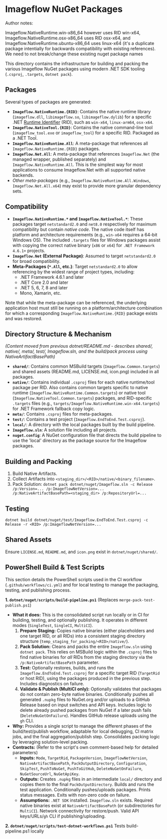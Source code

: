 # Imageflow NuGet Packages

Author notes:

Imageflow.NativeRuntime.win-x86_64 however uses RID win-x64, Imageflow.NativeRuntime.osx-x86_64 uses RID osx-x64, and Imageflow.NativeRuntime.ubuntu-x86_64 uses linux-x64 (it's a duplicate package intentially for backwards compatibility with existing references). We need to not break/change these existing nuget package names

This directory contains the infrastructure for building and packing the various Imageflow NuGet packages using modern .NET SDK tooling (`.csproj`, `.targets`, `dotnet pack`).

## Packages

Several types of packages are generated:

*   **`Imageflow.NativeRuntime.{RID}`**: Contains the native runtime library (`imageflow.dll`, `libimageflow.so`, `libimageflow.dylib`) for a specific .NET [Runtime Identifier](https://docs.microsoft.com/en-us/dotnet/core/rid-catalog) (RID), such as `win-x64`, `linux-arm64`, `osx-x64`.
*   **`Imageflow.NativeTool.{RID}`**: Contains the native command-line tool (`imageflow_tool.exe` or `imageflow_tool`) for a specific RID. Packaged as a .NET Tool.
*   **`Imageflow.NativeRuntime.All`**: A meta-package that references all `Imageflow.NativeRuntime.{RID}` packages.
*   **`Imageflow.Net.All`**: A meta-package that references `Imageflow.Net` (the managed wrapper, published separately) and `Imageflow.NativeRuntime.All`. This is the simplest way for most applications to consume Imageflow.Net with all supported native backends.
*   *Other meta-packages* (e.g., `Imageflow.NativeRuntime.All.Windows`, `Imageflow.Net.All.x64`) may exist to provide more granular dependency sets.

## Compatibility

*   **`Imageflow.NativeRuntime.*` and `Imageflow.NativeTool.*`**: These packages target `netstandard2.0` and `net8.0` respectively for maximum compatibility but contain *native code*. The native code itself has platform and architecture requirements (e.g., `win-x64` requires a 64-bit Windows OS). The included `.targets` files for Windows packages assist with copying the correct native binary (`x86` or `x64`) for `.NET Framework 4.6.1+` projects.
*   **`Imageflow.Net` (External Package)**: Assumed to target `netstandard2.0` for broad compatibility.
*   **Meta-Packages (`*.All`, etc.)**: Target `netstandard2.0` to allow referencing by the widest range of project types, including:
    *   .NET Framework 4.6.1 and later
    *   .NET Core 2.0 and later
    *   .NET 5, 6, 7, 8 and later
    *   Mono, Xamarin, etc.
    
Note that while the meta-package can be referenced, the underlying application host must still be running on a platform/architecture combination for which a corresponding `Imageflow.NativeRuntime.{RID}` package exists and was restored.

## Directory Structure & Mechanism

*(Content moved from previous dotnet/README.md - describes shared/, native/, meta/, test/, Imageflow.sln, and the build/pack process using NativeArtifactBasePath)*

- **`shared/`**: Contains common MSBuild targets (`Imageflow.Common.targets`) and shared assets (README.md, LICENSE.md, icon.png) included in all packages.
- **`native/`**: Contains individual `.csproj` files for each native runtime/tool package per RID. Also contains common targets specific to native runtime (`Imageflow.NativeRuntime.Common.targets`) or native tool (`Imageflow.NativeTool.Common.targets`) packages, and RID-specific `.targets` files (e.g., `targets/Imageflow.NativeRuntime.win-x64.targets`) for .NET Framework fallback copy logic.
- **`meta/`**: Contains `.csproj` files for meta-packages.
- **`test/`**: Contains a test project (`Imageflow.EndToEnd.Test.csproj`).
- **`local/`**: A directory with the local packages built by the build pipeline.
- **`Imageflow.sln`**: A solution file including all projects.
- **`nuget.config`**: A NuGet configuration file that directs the build pipeline to use the 'local' directory as the package source for the Imageflow packages.

## Building and Packing

1.  Build Native Artifacts.
2.  Collect Artifacts into `<staging_dir>/<RID>/native/<binary_filename>`.
3.  Pack Solution: `dotnet pack dotnet/nuget/Imageflow.sln -c Release /p:Version=... /p:ImageflowNetVersion=... /p:NativeArtifactBasePath=<staging_dir> /p:RepositoryUrl=...`

## Testing

`dotnet build dotnet/nuget/test/Imageflow.EndToEnd.Test.csproj -c Release -r <RID> /p:ImageflowNetVersion=...`

## Shared Assets

Ensure `LICENSE.md`, `README.md`, and `icon.png` exist in `dotnet/nuget/shared/`. 

## PowerShell Build & Test Scripts

This section details the PowerShell scripts used in the CI workflow (`.github/workflows/ci.yml`) and for local testing to manage the packaging, testing, and publishing process.

**1. `dotnet/nuget/scripts/build-pipeline.ps1`** (Replaces `merge-pack-test-publish.ps1`)

*   **What it does:** This is the consolidated script run locally or in CI for building, testing, and optionally publishing. It operates in different modes (`SingleTest`, `SingleCI`, `MultiCI`).
    1.  **Prepare Staging:** Copies native binaries (either placeholders and one target RID, or all RIDs) into a consistent staging directory structure (`temp_staging_for_packing/<RID>/native/`).
    2.  **Pack Solution:** Cleans and packs the entire `Imageflow.sln` using `dotnet pack`. This relies on MSBuild logic within the `.csproj` files to find native binaries for *all* RIDs from the staging directory via the `/p:NativeArtifactBasePath` parameter.
    3.  **Test:** Optionally restores, builds, and runs the `Imageflow.EndToEnd.Test.csproj` for a specific target RID (`TargetRid` or host RID), using the packages produced in the previous step. Includes diagnostics on failure.
    4.  **Validate & Publish (MultiCI only):** Optionally validates that packages do not contain zero-byte native binaries. Conditionally pushes all generated `.nupkg` files to NuGet.org and/or uploads to a GitHub Release based on input switches and API keys. Includes logic to delete already pushed packages from NuGet if a later push fails (`DeleteNuGetOnFailure`). Handles GitHub release uploads using the `gh` CLI.
*   **Why:** Provides a single script to manage the different phases of the build/test/publish workflow, adaptable for local debugging, CI matrix jobs, and the final aggregation/publish step. Consolidates packing logic by leveraging solution-level packing.
*   **Contracts:** (Refer to the script's own comment-based help for detailed parameters)
    *   **Inputs:** `Mode`, `TargetRid`, `PackageVersion`, `ImageflowNetVersion`, `NativeArtifactBasePath`, `PackOutputDirectory`, `Configuration`, `SkipTest`, `PushToNuGet`, `PushToGitHub`, `DeleteNuGetOnFailure`, `NuGetSourceUrl`, `NuGetApiKey`.
    *   **Outputs:** Creates `.nupkg` files in an intermediate `local/` directory and copies them to the final `PackOutputDirectory`. Builds and runs the test application. Conditionally pushes/uploads packages. Prints status messages. Exits with non-zero code on failure.
    *   **Assumptions:** `.NET SDK` installed. `Imageflow.sln` exists. Required native binaries exist at `NativeArtifactBasePath` (or subdirectories for `MultiCI`). Network connectivity for restore/push. Valid API keys/URLs/`gh` CLI if publishing/uploading.

**2. `dotnet/nuget/scripts/test-dotnet-workflows.ps1`** Tests build-pipeline.ps1 locally